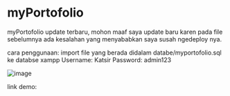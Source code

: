 # myPortofolio
myPortofolio update terbaru, 
mohon maaf saya update baru karen pada file sebelumnya ada kesalahan yang menyababkan saya susah ngedeploy nya.

cara penggunaan:
 import file yang berada didalam databe/myportofolio.sql ke databse xampp
Username: Katsir
Password: admin123


![image](https://github.com/Lioneole09/myPortofolio/assets/136927567/a9380504-008f-46cf-8f4b-5ca40f1c05ef)


link demo: 
